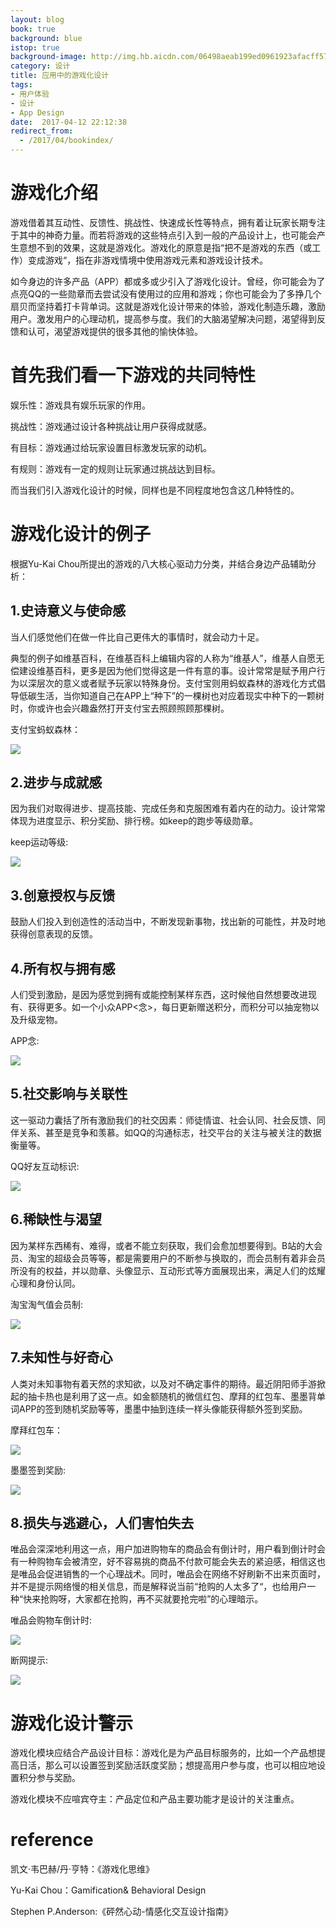 ```yaml
---
layout: blog
book: true
background: blue
istop: true
background-image: http://img.hb.aicdn.com/06498aeab199ed0961923afacff57e94d97cd5991639bc-6UuWMN_fw658
category: 设计
title: 应用中的游戏化设计
tags:
- 用户体验
- 设计
- App Design
date:  2017-04-12 22:12:38
redirect_from:
  - /2017/04/bookindex/
---
```

# 游戏化介绍

游戏借着其互动性、反馈性、挑战性、快速成长性等特点，拥有着让玩家长期专注于其中的神奇力量。而若将游戏的这些特点引入到一般的产品设计上，也可能会产生意想不到的效果，这就是游戏化。游戏化的原意是指“把不是游戏的东西（或工作）变成游戏“，指在非游戏情境中使用游戏元素和游戏设计技术。

如今身边的许多产品（APP）都或多或少引入了游戏化设计。曾经，你可能会为了点亮QQ的一些勋章而去尝试没有使用过的应用和游戏；你也可能会为了多挣几个扇贝而坚持着打卡背单词。这就是游戏化设计带来的体验，游戏化制造乐趣，激励用户。激发用户的心理动机，提高参与度。我们的大脑渴望解决问题，渴望得到反馈和认可，渴望游戏提供的很多其他的愉快体验。

# 首先我们看一下游戏的共同特性

娱乐性：游戏具有娱乐玩家的作用。

挑战性：游戏通过设计各种挑战让用户获得成就感。

有目标：游戏通过给玩家设置目标激发玩家的动机。

有规则：游戏有一定的规则让玩家通过挑战达到目标。

而当我们引入游戏化设计的时候，同样也是不同程度地包含这几种特性的。

# 游戏化设计的例子

根据Yu-Kai Chou所提出的游戏的八大核心驱动力分类，并结合身边产品辅助分析：

## 1.史诗意义与使命感

当人们感觉他们在做一件比自己更伟大的事情时，就会动力十足。

典型的例子如维基百科，在维基百科上编辑内容的人称为“维基人”，维基人自愿无偿建设维基百科，更多是因为他们觉得这是一件有意的事。设计常常是赋予用户行为以深层次的意义或者赋予玩家以特殊身份。支付宝则用蚂蚁森林的游戏化方式倡导低碳生活，当你知道自己在APP上“种下”的一棵树也对应着现实中种下的一颗树时，你或许也会兴趣盎然打开支付宝去照顾照顾那棵树。

支付宝蚂蚁森林：

![](http://upload-images.jianshu.io/upload_images/746926-99e07b7ad6453cf8.png?imageMogr2/auto-orient/strip%7CimageView2/2/w/1240)



## 2.进步与成就感

因为我们对取得进步、提高技能、完成任务和克服困难有着内在的动力。设计常常体现为进度显示、积分奖励、排行榜。如keep的跑步等级勋章。

keep运动等级:

![](http://upload-images.jianshu.io/upload_images/746926-898d4db0cdc4829c.png?imageMogr2/auto-orient/strip%7CimageView2/2/w/1240)



## 3.创意授权与反馈

鼓励人们投入到创造性的活动当中，不断发现新事物，找出新的可能性，并及时地获得创意表现的反馈。



## 4.所有权与拥有感

人们受到激励，是因为感觉到拥有或能控制某样东西，这时候他自然想要改进现有、获得更多。如一个小众APP<念>，每日更新赠送积分，而积分可以抽宠物以及升级宠物。

APP念:

![](http://upload-images.jianshu.io/upload_images/746926-90a0ba891dc8d6bb.png?imageMogr2/auto-orient/strip%7CimageView2/2/w/1240)



## 5.社交影响与关联性

这一驱动力囊括了所有激励我们的社交因素：师徒情谊、社会认同、社会反馈、同伴关系、甚至是竞争和羡慕。如QQ的沟通标志，社交平台的关注与被关注的数据衡量等。

QQ好友互动标识:

![](http://upload-images.jianshu.io/upload_images/746926-184107edb51a36ad.png?imageMogr2/auto-orient/strip%7CimageView2/2/w/1240)

## 6.稀缺性与渴望

因为某样东西稀有、难得，或者不能立刻获取，我们会愈加想要得到。B站的大会员、淘宝的超级会员等等，都是需要用户的不断参与换取的，而会员制有着非会员所没有的权益，并以勋章、头像显示、互动形式等方面展现出来，满足人们的炫耀心理和身份认同。

淘宝淘气值会员制:

![](http://upload-images.jianshu.io/upload_images/746926-dda951b68d6b5d1e.png?imageMogr2/auto-orient/strip%7CimageView2/2/w/1240)



## 7.未知性与好奇心

人类对未知事物有着天然的求知欲，以及对不确定事件的期待。最近阴阳师手游掀起的抽卡热也是利用了这一点。如金额随机的微信红包、摩拜的红包车、墨墨背单词APP的签到随机奖励等等，墨墨中抽到连续一样头像能获得额外签到奖励。

摩拜红包车：

![](http://upload-images.jianshu.io/upload_images/746926-e7d2f33ab348f4e4.png?imageMogr2/auto-orient/strip)



墨墨签到奖励:

![](http://upload-images.jianshu.io/upload_images/746926-df72afeb22897639.png?imageMogr2/auto-orient/strip%7CimageView2/2/w/1240)



## 8.损失与逃避心，人们害怕失去

唯品会深深地利用这一点，用户加进购物车的商品会有倒计时，用户看到倒计时会有一种购物车会被清空，好不容易挑的商品不付款可能会失去的紧迫感，相信这也是唯品会促进销售的一个心理战术。同时，唯品会在网络不好刷新不出来页面时，并不是提示网络慢的相关信息，而是解释说当前“抢购的人太多了“，也给用户一种“快来抢购呀，大家都在抢购，再不买就要抢完啦”的心理暗示。

唯品会购物车倒计时:

![](http://upload-images.jianshu.io/upload_images/746926-9708c33d23b7505f.png?imageMogr2/auto-orient/strip%7CimageView2/2/w/1240)



断网提示:

![](http://upload-images.jianshu.io/upload_images/746926-cb33c92a4142b88e.png?imageMogr2/auto-orient/strip%7CimageView2/2/w/1240)



# 游戏化设计警示

游戏化模块应结合产品设计目标：游戏化是为产品目标服务的，比如一个产品想提高日活，那么可以设置签到奖励活跃度奖励；想提高用户参与度，也可以相应地设置积分参与奖励。

游戏化模块不应喧宾夺主：产品定位和产品主要功能才是设计的关注重点。

# reference

凯文·韦巴赫/丹·亨特：《游戏化思维》

Yu-Kai Chou：Gamification& Behavioral Design

Stephen P.Anderson:《砰然心动-情感化交互设计指南》